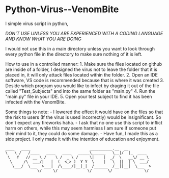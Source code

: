 # Python-Virus--VenomBite
I simple virus script in python, 

*DON'T USE UNLESS YOU ARE EXPERIENCED WITH A CODING LANGUAGE AND KNOW WHAT YOU ARE DOING*

I would not use this in a main directory unless you want to look through every python file in the directory to make sure nothing of it is left.

How to use in a controlled manner:
    1. Make sure the files located on github are inside of a folder, I designed the virus not to leave the folder that it is placed in, it will only attack files located within the folder.
    2. Open an IDE software, VS code is recommended because that is where it was created
    3. Deside which program you would like to infect by draging it out of the file called "Test_Subjects" and into the same folder as "main.py"
    4. Run the "main.py" file in your IDE. 
    5. Open your test subject to find it has been infected with the VenomBite.

Some things to note:
    - I lowered the effect it would have on the files so that the risk to users (If the virus is used incorrectly) would be insignificant. So don't expect any fireworks haha.
    - I ask that no one use this script to inflict harm on others, while this may seem harmless I am sure if someone put their mind to it, they could do some damage.
    - Have fun, I made this as a side project. I only made it with the intention of education and enjoyment.


```
____   ____                          __________.__  __          
\   \ /   /____   ____   ____   _____\______   \__|/  |_  ____  
 \   Y   // __ \ /    \ /  _ \ /     \|    |  _/  \   __\/ __ \ 
  \     /\  ___/|   |  (  <_> )  Y Y  \    |   \  ||  | \  ___/ 
   \___/  \___  >___|  /\____/|__|_|  /______  /__||__|  \___  >
              \/     \/             \/       \/              \/
```
